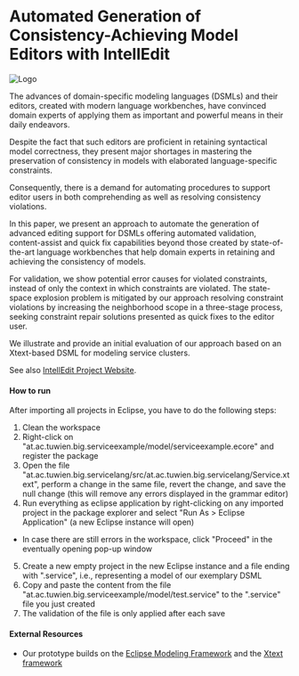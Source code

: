# Automated Generation of Consistency-Achieving Model Editors with IntellEdit
![Logo](http://intelledit.big.tuwien.ac.at/img/IntellEditLogo.svg)

The advances of domain-specific modeling languages (DSMLs) and their editors, created with modern language workbenches, have convinced domain experts of applying them as important and powerful means in their daily endeavors. 

Despite the fact that such editors are proficient in retaining syntactical model correctness, they present major shortages in mastering the preservation of consistency in models with elaborated language-specific constraints.

Consequently, there is a demand for automating procedures to support editor users in both comprehending as well as resolving consistency violations.

In this paper, we present an approach to automate the generation of advanced editing support for DSMLs offering automated validation, content-assist and quick fix capabilities beyond those created by state-of-the-art language workbenches that help domain experts in retaining and achieving the consistency of models.

For validation, we show potential error causes for violated constraints, instead of only the context in which constraints are violated.
The state-space explosion problem is mitigated by our approach resolving constraint violations by increasing the neighborhood scope in a three-stage process, seeking constraint repair solutions presented as quick fixes to the editor user.

We illustrate and provide an initial evaluation of our approach based on an Xtext-based DSML for modeling service clusters.

See also [IntellEdit Project Website](http://intelledit.big.tuwien.ac.at).

#### How to run 

After importing all projects in Eclipse, you have to do the following steps:

1. Clean the workspace
2. Right-click on "at.ac.tuwien.big.serviceexample/model/serviceexample.ecore" and register the package
3. Open the file "at.ac.tuwien.big.servicelang/src/at.ac.tuwien.big.servicelang/Service.xtext", perform a change in the same file, revert the change, and save the null change (this will remove any errors displayed in the grammar editor)
4. Run everything as eclipse application by right-clicking on any imported project in the package explorer and select "Run As > Eclipse Application" (a new Eclipse instance will open)
+ In case there are still errors in the workspace, click "Proceed" in the eventually opening pop-up window
5. Create a new empty project in the new Eclipse instance and a file ending with ".service", i.e., representing a model of our exemplary DSML
6. Copy and paste the content from the file "at.ac.tuwien.big.serviceexample/model/test.service" to the ".service" file you just created
1. The validation of the file is only applied after each save

#### External Resources

* Our prototype builds on the [Eclipse Modeling Framework](https://eclipse.org/modeling/emf/) and the [Xtext framework](https://eclipse.org/Xtext/) 
